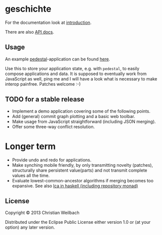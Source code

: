 # geschichte

For the documentation look at [introduction](http://ghubber.github.io/geschichte/).

There are also [API docs](http://ghubber.github.io/geschichte/doc/index.html).

## Usage

An example [pedestal](http://pedestal.io)-application can be found
[here](http://github.com/ghubber/ped-geschichte).

Use this to store your application state, e.g. with `pedestal`, to
easily compose applications and data. It is supposed to eventually work
from JavaScript as well, ping me and I will have a look what is
necessary to make interop painfree. Patches welcome :-)

## TODO for a stable release

- Implement a demo application covering some of the following points.
- Add (general) commit graph plotting and a basic web toolbar.
- Make usage from JavaScript straightforward (including JSON merging).
- Offer some three-way conflict resolution.

# Longer term

- Provide undo and redo for applications.
- Make synching mobile friendly, by only transmitting novelty (patches),
  structurally share persistent value(parts) and not transmit complete
  values all the time.
- Evaluate lowest-common-ancestor algorithms if merging becomes too expansive.
  See also [lca in haskell (including repository monad)](http://slideshare.net/ekmett/skewbinary-online-lowest-common-ancestor-search#btnNext)

## License

Copyright © 2013 Christian Weilbach

Distributed under the Eclipse Public License either version 1.0 or (at
your option) any later version.
